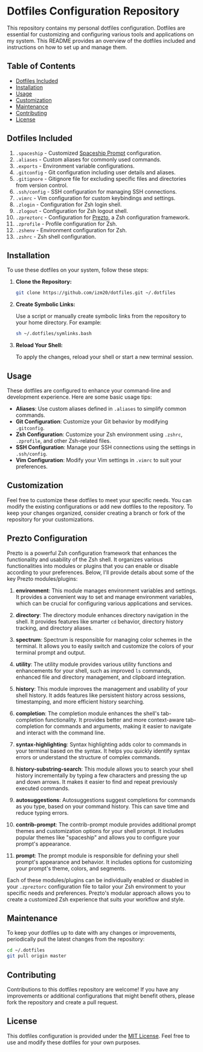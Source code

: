 # Dotfiles Configuration Repository

This repository contains my personal dotfiles configuration. Dotfiles are essential for customizing and configuring
various tools and applications on my system. This README provides an overview of the dotfiles included and instructions
on how to set up and manage them.

## Table of Contents

- [Dotfiles Included](#dotfiles-included)
- [Installation](#installation)
- [Usage](#usage)
- [Customization](#customization)
- [Maintenance](#maintenance)
- [Contributing](#contributing)
- [License](#license)

## Dotfiles Included

1. `.spaceship` - Customized [Spaceship Prompt](https://github.com/denysdovhan/spaceship-prompt) configuration.
2. `.aliases` - Custom aliases for commonly used commands.
3. `.exports` - Environment variable configurations.
4. `.gitconfig` - Git configuration including user details and aliases.
5. `.gitignore` - Gitignore file for excluding specific files and directories from version control.
6. `.ssh/config` - SSH configuration for managing SSH connections.
7. `.vimrc` - Vim configuration for custom keybindings and settings.
8. `.zlogin` - Configuration for Zsh login shell.
9. `.zlogout` - Configuration for Zsh logout shell.
10. `.zpreztorc` - Configuration for [Prezto](https://github.com/sorin-ionescu/prezto), a Zsh configuration framework.
11. `.zprofile` - Profile configuration for Zsh.
12. `.zshenv` - Environment configuration for Zsh.
13. `.zshrc` - Zsh shell configuration.

## Installation

To use these dotfiles on your system, follow these steps:

1. **Clone the Repository:**

   ```bash
   git clone https://github.com/izm20/dotfiles.git ~/.dotfiles
   ```

2. **Create Symbolic Links:**

   Use a script or manually create symbolic links from the repository to your home directory. For example:

   ```bash
   sh ~/.dotfiles/symlinks.bash
   ```

3. **Reload Your Shell:**

   To apply the changes, reload your shell or start a new terminal session.

## Usage

These dotfiles are configured to enhance your command-line and development experience. Here are some basic usage tips:

- **Aliases**: Use custom aliases defined in `.aliases` to simplify common commands.
- **Git Configuration**: Customize your Git behavior by modifying `.gitconfig`.
- **Zsh Configuration**: Customize your Zsh environment using `.zshrc`, `.zprofile`, and other Zsh-related files.
- **SSH Configuration**: Manage your SSH connections using the settings in `.ssh/config`.
- **Vim Configuration**: Modify your Vim settings in `.vimrc` to suit your preferences.

## Customization

Feel free to customize these dotfiles to meet your specific needs. You can modify the existing configurations or add new
dotfiles to the repository. To keep your changes organized, consider creating a branch or fork of the repository for
your customizations.

## Prezto Configuration

Prezto is a powerful Zsh configuration framework that enhances the functionality and usability of the Zsh shell. It
organizes various functionalities into modules or plugins that you can enable or disable according to your preferences.
Below, I'll provide details about some of the key Prezto modules/plugins:

1. **environment**: This module manages environment variables and settings. It provides a convenient way to set and
   manage environment variables, which can be crucial for configuring various applications and services.

2. **directory**: The directory module enhances directory navigation in the shell. It provides features like
   smarter `cd` behavior, directory history tracking, and directory aliases.

3. **spectrum**: Spectrum is responsible for managing color schemes in the terminal. It allows you to easily switch and
   customize the colors of your terminal prompt and output.

4. **utility**: The utility module provides various utility functions and enhancements for your shell, such as
   improved `ls` commands, enhanced file and directory management, and clipboard integration.

5. **history**: This module improves the management and usability of your shell history. It adds features like
   persistent history across sessions, timestamping, and more efficient history searching.

6. **completion**: The completion module enhances the shell's tab-completion functionality. It provides better and more
   context-aware tab-completion for commands and arguments, making it easier to navigate and interact with the command
   line.

7. **syntax-highlighting**: Syntax highlighting adds color to commands in your terminal based on the syntax. It helps
   you quickly identify syntax errors or understand the structure of complex commands.

8. **history-substring-search**: This module allows you to search your shell history incrementally by typing a few
   characters and pressing the up and down arrows. It makes it easier to find and repeat previously executed commands.

9. **autosuggestions**: Autosuggestions suggest completions for commands as you type, based on your command history.
   This can save time and reduce typing errors.

10. **contrib-prompt**: The contrib-prompt module provides additional prompt themes and customization options for your
    shell prompt. It includes popular themes like "spaceship" and allows you to configure your prompt's appearance.

11. **prompt**: The prompt module is responsible for defining your shell prompt's appearance and behavior. It includes
    options for customizing your prompt's theme, colors, and segments.

Each of these modules/plugins can be individually enabled or disabled in your `.zpreztorc` configuration file to tailor
your Zsh environment to your specific needs and preferences. Prezto's modular approach allows you to create a customized
Zsh experience that suits your workflow and style.

## Maintenance

To keep your dotfiles up to date with any changes or improvements, periodically pull the latest changes from the
repository:

```bash
cd ~/.dotfiles
git pull origin master
```

## Contributing

Contributions to this dotfiles repository are welcome! If you have any improvements or additional configurations that
might benefit others, please fork the repository and create a pull request.

## License

This dotfiles configuration is provided under the [MIT License](LICENSE). Feel free to use and modify these dotfiles for
your own purposes.
